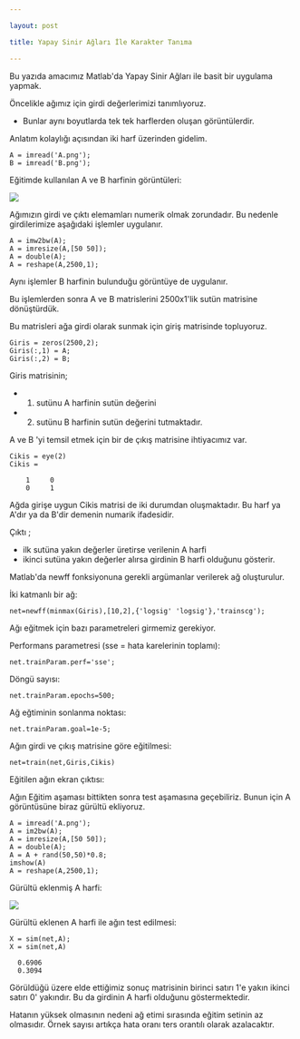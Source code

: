 ```yaml
---

layout: post

title: Yapay Sinir Ağları İle Karakter Tanıma

---
```



Bu yazıda amacımız Matlab'da Yapay Sinir Ağları ile basit bir uygulama yapmak.

Öncelikle ağımız için girdi değerlerimizi tanımlıyoruz.

* Bunlar aynı boyutlarda tek tek harflerden oluşan görüntülerdir.

Anlatım kolaylığı açısından iki harf üzerinden gidelim.

    A = imread('A.png');   
    B = imread('B.png');
    
Eğitimde kullanılan A ve B harfinin görüntüleri:

![](http://img94.imageshack.us/img94/6923/25130601.jpg)

Ağımızın girdi ve çıktı elemamları numerik olmak zorundadır.
Bu nedenle girdilerimize aşağıdaki işlemler uygulanır.

    A = imw2bw(A);
    A = imresize(A,[50 50]);
    A = double(A);
    A = reshape(A,2500,1);

Aynı işlemler B harfinin bulunduğu görüntüye de uygulanır.

Bu işlemlerden sonra A ve B matrislerini 2500x1'lik sutün matrisine
dönüştürdük.

Bu matrisleri ağa girdi olarak sunmak için giriş matrisinde
topluyoruz.

    Giris = zeros(2500,2);
    Giris(:,1) = A;
    Giris(:,2) = B;

Giris matrisinin; 
* 1. sutünu A harfinin sutün değerini
* 2. sutünu B harfinin sutün değerini tutmaktadır.

A ve B 'yi temsil etmek için bir de çıkış matrisine ihtiyacımız var.

    Cikis = eye(2)
    Cikis =

        1     0
        0     1

Ağda girişe uygun Cikis matrisi de iki durumdan oluşmaktadır. 
Bu harf ya A'dır ya da B'dir demenin numarik ifadesidir.

Çıktı ;
* ilk sutüna yakın değerler üretirse verilenin A harfi
* ikinci sutüna yakın değerler alırsa girdinin B harfi olduğunu gösterir.



Matlab'da newff fonksiyonuna gerekli argümanlar verilerek ağ oluşturulur.

İki katmanlı bir ağ:
  
    net=newff(minmax(Giris),[10,2],{'logsig' 'logsig'},'trainscg');

Ağı eğitmek için bazı parametreleri girmemiz gerekiyor.

Performans parametresi (sse = hata karelerinin toplamı):

    net.trainParam.perf='sse';

Döngü sayısı:

    net.trainParam.epochs=500;

Ağ eğtiminin sonlanma noktası:
    
    net.trainParam.goal=1e-5;

Ağın girdi ve çıkış matrisine göre eğitilmesi:

    net=train(net,Giris,Cikis)

Eğitilen ağın ekran çıktısı:

Ağın Eğitim aşaması bittikten sonra test aşamasına geçebiliriz.
Bunun için A görüntüsüne biraz gürültü ekliyoruz.

    A = imread('A.png');
    A = im2bw(A);
    A = imresize(A,[50 50]);
    A = double(A);
    A = A + rand(50,50)*0.8;
    imshow(A)
    A = reshape(A,2500,1);

Gürültü eklenmiş A harfi:

![](http://ib3.keep4u.ru/b/2013/02/11/d5/d533439bb7d9144c51dc4644f0a11203.jpg)

Gürültü eklenen A harfi ile ağın test edilmesi:

    X = sim(net,A);
    X = sim(net,A)

      0.6906
      0.3094

Görüldüğü üzere elde ettiğimiz sonuç matrisinin birinci satırı 1'e yakın ikinci satırı 0' yakındır.
Bu da girdinin A harfi olduğunu göstermektedir.

Hatanın yüksek olmasının nedeni ağ etimi sırasında eğitim setinin 
az olmasıdır. Örnek sayısı artıkça hata oranı ters orantılı olarak azalacaktır.
